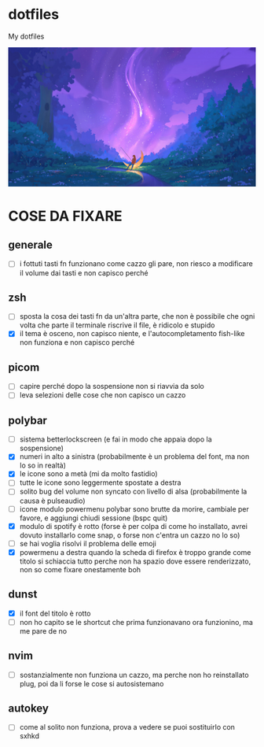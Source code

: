 # dotfiles
My dotfiles

![test](./purpwallpaper.jpg)

# COSE DA FIXARE

## generale

- [ ] i fottuti tasti fn funzionano come cazzo gli pare, non riesco a modificare il volume dai tasti e non capisco perché

## zsh

- [ ] sposta la cosa dei tasti fn da un'altra parte, che non è possibile che ogni volta che parte il terminale riscrive il file, è ridicolo e stupido
- [x] il tema è osceno, non capisco niente, e l'autocompletamento fish-like non funziona e non capisco perché

## picom

- [ ] capire perché dopo la sospensione non si riavvia da solo
- [ ] leva selezioni delle cose che non capisco un cazzo

## polybar

- [ ] sistema betterlockscreen (e fai in modo che appaia dopo la sospensione)
- [x] numeri in alto a sinistra (probabilmente è un problema del font, ma non lo so in realtà)
- [x] le icone sono a metà (mi da molto fastidio)
- [ ] tutte le icone sono leggermente spostate a destra
- [ ] solito bug del volume non syncato con livello di alsa (probabilmente la causa è pulseaudio)
- [ ] icone modulo powermenu polybar sono brutte da morire, cambiale per favore, e aggiungi chiudi sessione (bspc quit)
- [x] modulo di spotify è rotto (forse è per colpa di come ho installato, avrei dovuto installarlo come snap, o forse non c'entra un cazzo no lo so)
- [ ] se hai voglia risolvi il problema delle emoji
- [x] powermenu a destra quando la scheda di firefox è troppo grande come titolo si schiaccia tutto perche non ha spazio dove essere renderizzato, non so come fixare onestamente boh

## dunst

- [x] il font del titolo è rotto
- [ ] non ho capito se le shortcut che prima funzionavano ora funzionino, ma me pare de no

## nvim

- [ ] sostanzialmente non funziona un cazzo, ma perche non ho reinstallato plug, poi da li forse le cose si autosistemano

## autokey

- [ ] come al solito non funziona, prova a vedere se puoi sostituirlo con sxhkd
